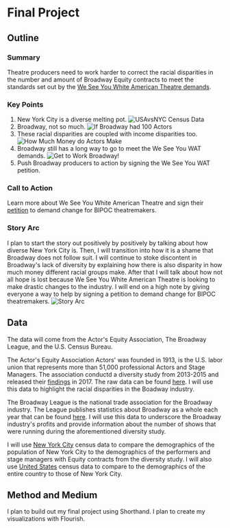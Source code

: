 # Final Project

## Outline

### Summary
Theatre producers need to work harder to correct the racial disparities in the number and amount of Broadway Equity contracts to meet the standards set out by the [We See You White American Theatre demands](https://www.weseeyouwat.com/). 

### Key Points
1. New York City is a diverse melting pot.
![USAvsNYC Census Data](https://user-images.githubusercontent.com/73760381/99733228-d7d95800-2a8e-11eb-9b66-7d8bf53e17bf.jpg)
2. Broadway, not so much.
![If Broadway had 100 Actors](https://user-images.githubusercontent.com/73760381/99733223-d60f9480-2a8e-11eb-8446-78960aae2137.jpg)
3. These racial disparities are coupled with income disparities too.
![How Much Money do Actors Make](https://user-images.githubusercontent.com/73760381/99733213-d3ad3a80-2a8e-11eb-964c-7b722ab50acf.jpg)
3. Broadway still has a long way to go to meet the We See You WAT demands.
![Get to Work Broadway!](https://user-images.githubusercontent.com/73760381/99733233-d9a31b80-2a8e-11eb-9f23-41df12d2e1dd.jpg)
4. Push Broadway producers to action by signing the We See You WAT petition. 

### Call to Action
Learn more about We See You White American Theatre and sign their [petition](https://www.weseeyouwat.com/) to demand change for BIPOC theatremakers. 

### Story Arc
I plan to start the story out positively by positively by talking about how diverse New York City is. Then, I will transition into how it is a shame that Broadway does not follow suit. I will continue to stoke discontent in Broadway's lack of diversity by explaining how there is also disparity in how much money different racial groups make. After that I will talk about how not all hope is lost because We See You White American Theatre is looking to make drastic changes to the industry. I will end on a high note by giving everyone a way to help by signing a petition to demand change for BIPOC theatremakers. 
![Story Arc](https://user-images.githubusercontent.com/73760381/99734664-30115980-2a91-11eb-9a93-dc5b609bf48d.jpg) 

## Data
The data will come from the Actor's Equity Association, The Broadway League, and the U.S. Census Bureau.

The Actor's Equity Association Actors' was founded in 1913, is the U.S. labor union that represents more than 51,000 professional Actors and Stage Managers. The association conductd a diversity study from 2013-2015 and released their [findings](https://actorsequity.org/news/PR/First-EverDiversityStudy2017/) in 2017. The raw data can be found [here](https://docs.google.com/spreadsheets/u/1/d/1QufPYWJQEc4naChpN77ATG-3bzDRwrpw7MvqhnD1WEA/pubhtml). I will use this data to highlight the racial disparities in the Boadway industry. 

The Broadway League is the national trade association for the Broadway industry. The League publishes statistics about Broadway as a whole each year that can be found [here](https://www.broadwayleague.com/research/statistics-broadway-nyc/). I will use this data to underscore the Broadway industry's profits and provide information about the number of shows that were running during the aforementioned diversity study. 

I will use [New York City](https://www.census.gov/quickfacts/fact/table/newyorkcitynewyork/POP010210#POP010210) census data to compare the demographics of the population of New York City to the demographics of the performers and stage managers with Equity contracts from the diversity study. I will also use [United States](https://www.census.gov/quickfacts/fact/table/US/POP010210#POP010210) census data to compare to the demographics of the entire country to those of New York City. 

## Method and Medium
I plan to build out my final project using Shorthand. I plan to create my visualizations with Flourish. 


